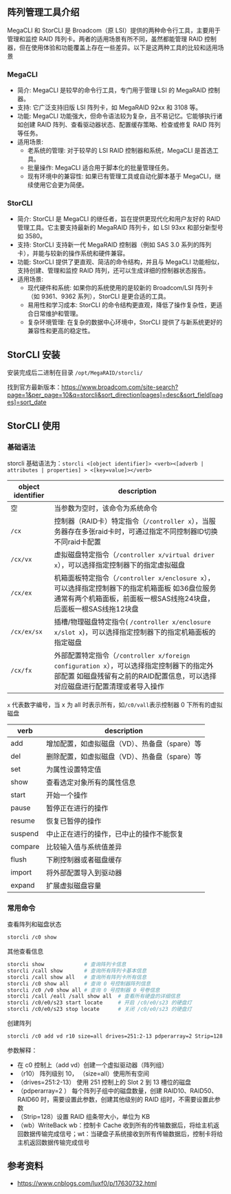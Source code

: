 ## 阵列管理工具介绍

MegaCLI 和 StorCLI 是 Broadcom（原 LSI）提供的两种命令行工具，主要用于管理和监控 RAID 阵列卡。两者的适用场景有所不同，虽然都能管理 RAID 控制器，但在使用体验和功能覆盖上存在一些差异。以下是这两种工具的比较和适用场景

### MegaCLI

- 简介: MegaCLI 是较早的命令行工具，专门用于管理 LSI 的 MegaRAID 控制器。
- 支持: 它广泛支持旧版 LSI 阵列卡，如 MegaRAID 92xx 和 3108 等。
- 功能: MegaCLI 功能强大，但命令语法较为复杂，且不易记忆。它能够执行诸如创建 RAID 阵列、查看驱动器状态、配置缓存策略、检查或修复 RAID 阵列等任务。
- 适用场景:
  - 老系统的管理: 对于较早的 LSI RAID 控制器和系统，MegaCLI 是首选工具。
  - 批量操作: MegaCLI 适合用于脚本化的批量管理任务。
  - 现有环境中的兼容性: 如果已有管理工具或自动化脚本基于 MegaCLI，继续使用它会更为简便。

### StorCLI

- 简介: StorCLI 是 MegaCLI 的继任者，旨在提供更现代化和用户友好的 RAID 管理工具。它主要支持最新的 MegaRAID 阵列卡，如 LSI 93xx 和部分新型号如 3580。
- 支持: StorCLI 支持新一代 MegaRAID 控制器（例如 SAS 3.0 系列的阵列卡），并能与较新的操作系统和硬件兼容。
- 功能: StorCLI 提供了更直观、简洁的命令结构，并且与 MegaCLI 功能相似，支持创建、管理和监控 RAID 阵列，还可以生成详细的控制器状态报告。
- 适用场景:
  - 现代硬件和系统: 如果你的系统使用的是较新的 Broadcom/LSI 阵列卡（如 9361、9362 系列），StorCLI 是更合适的工具。
  - 易用性和学习成本: StorCLI 的命令结构更直观，降低了操作复杂性，更适合日常维护和管理。
  - 复杂环境管理: 在复杂的数据中心环境中，StorCLI 提供了与新系统更好的兼容性和更高的稳定性。

## StorCLI 安装

安装完成后二进制在目录 `/opt/MegaRAID/storcli/`

找到官方最新版本：<https://www.broadcom.com/site-search?page=1&per_page=10&q=storcli&sort_direction[pages]=desc&sort_field[pages]=sort_date>



## StorCLI 使用

### 基础语法

storcli 基础语法为：`storcli <[object identifier]> <verb><[adverb | attributes | properties] > <[key=value]></verb>`

| object identifier | description                                                  |
| ----------------- | ------------------------------------------------------------ |
| 空                | 当参数为空时，该命令为系统命令                               |
| `/cx`             | 控制器（RAID卡）特定指令（`/controller x`），当服务器存在多张raid卡时，可通过指定不同控制器ID切换不同raid卡配置 |
| `/cx/vx`          | 虚拟磁盘特定指令（`/controller x/virtual driver x`），可以选择指定控制器下的指定虚拟磁盘 |
| `/cx/ex`          | 机箱面板特定指令（`/controller x/enclosure x`），可以选择指定控制器下的指定机箱面板 如36盘位服务通常有两个机箱面板，前面板一根SAS线拖24块盘，后面板一根SAS线拖12块盘 |
| `/cx/ex/sx`       | 插槽/物理磁盘特定指令( `/controller x/enclosure x/slot x`)，可以选择指定控制器下的指定机箱面板的指定磁盘 |
| `/cx/fx`          | 外部配置特定指令（`/controller x/foreign configuration x`），可以选择指定控制器下的指定外部配置 如磁盘残留有之前的RAID配置信息，可以选择对应磁盘进行配置清理或者导入操作 |

`x` 代表数字编号，当 x 为 all 时表示所有，如`/c0/vall`表示控制器 0 下所有的虚拟磁盘

| verb    | description                                   |
| ------- | --------------------------------------------- |
| add     | 增加配置，如虚拟磁盘（VD）、热备盘（spare）等 |
| del     | 删除配置，如虚拟磁盘（VD）、热备盘（spare）等 |
| set     | 为属性设置特定值                              |
| show    | 查看选定对象所有的属性信息                    |
| start   | 开始一个操作                                  |
| pause   | 暂停正在进行的操作                            |
| resume  | 恢复已暂停的操作                              |
| suspend | 中止正在进行的操作，已中止的操作不能恢复      |
| compare | 比较输入值与系统值差异                        |
| flush   | 下刷控制器或者磁盘缓存                        |
| import  | 将外部配置导入到驱动器                        |
| expand  | 扩展虚拟磁盘容量                              |

### 常用命令

查看阵列和磁盘状态

```bash
storcli /c0 show
```

其他查看信息

``` bash
storcli show             # 查询阵列卡信息
storcli /call show       # 查询所有阵列卡基本信息
storcli /call show all   # 查询所有阵列卡所有信息
storcli /c0 show all     # 查询 0 号控制器阵列信息
storcli /c0 /v0 show all # 查询 0 号控制器 0 号卷信息
storcli /call /eall /sall show all  # 查看所有硬盘的详细信息
storcli /c0/e0/s23 start locate     # 开启 /c0/e0/s23 的硬盘灯
storcli /c0/e0/s23 stop locate      # 关闭 /c0/e0/s23 的硬盘灯
```



创建阵列

```bash
storcli /c0 add vd r10 size=all drives=251:2-13 pdperarray=2 Strip=128 wb
```

参数解释：

- 在 c0 控制上（add vd）创建一个虚拟驱动器（阵列组）
- （r10） 阵列级别 10， （size=all）使用所有空间
- （drives=251:2-13） 使用 251 控制上的 Slot 2 到 13 槽位的磁盘
- （pdperarray=2 ） 每个阵列子组中的磁盘数量，创建 RAID10、RAID50、RAID60 时，需要设置此参数，创建其他级别的 RAID 组时，不需要设置此参数
- （Strip=128）设置 RAID 组条带大小，单位为 KB
- （wb）WriteBack wb：控制卡 Cache 收到所有的传输数据后，将给主机返回数据传输完成信号；wt：当硬盘子系统接收到所有传输数据后，控制卡将给主机返回数据传输完成信号

## 参考资料

- <https://www.cnblogs.com/luxf0/p/17630732.html>